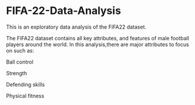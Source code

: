 # FIFA-22-Data-Analysis
This is an exploratory data analysis of the FIFA22 dataset.

The FIFA22 dataset contains all key attributes, and features of male football players around the world. In this analysis,there are major attributes to focus on such as:

Ball control

Strength

Defending skills 

Physical fitness


